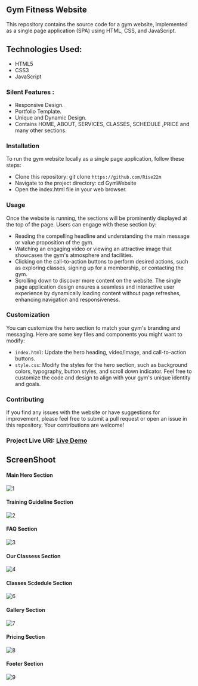 ## Gym Fitness Website

This repository contains the source code for a gym website, implemented as a single page application (SPA) using HTML, CSS, and JavaScript.

## Technologies Used:

* HTML5
* CSS3
* JavaScript

### Silent Features :

* Responsive Design.
* Portfolio Template.
* Unique and Dynamic Design.
* Contains HOME, ABOUT, SERVICES, CLASSES, SCHEDULE ,PRICE and many other sections.

### Installation
To run the gym website locally as a single page application, follow these steps:
- Clone this repository: git clone `https://github.com/Rise22m`
- Navigate to the project directory: cd GymWebsite
- Open the index.html file in your web browser.

### Usage
Once the website is running, the  sections will be prominently displayed at the top of the page. Users can engage with these section by:
- Reading the compelling headline and understanding the main message or value proposition of the gym.
- Watching an engaging video or viewing an attractive image that showcases the gym's atmosphere and facilities.
- Clicking on the call-to-action buttons to perform desired actions, such as exploring classes, signing up for a membership, or contacting the gym.
- Scrolling down to discover more content on the website.
The single page application design ensures a seamless and interactive user experience by dynamically loading content without page refreshes, enhancing navigation and responsiveness.

### Customization

You can customize the hero section to match your gym's branding and messaging. Here are some key files and components you might want to modify:

- `index.html`: Update the hero heading, video/image, and call-to-action buttons.
-  `style.css`: Modify the styles for the hero section, such as background colors, typography, button styles, and scroll down indicator.
Feel free to customize the code and design to align with your gym's unique identity and goals.

### Contributing

If you find any issues with the website or have suggestions for improvement, please feel free to submit a pull request or open an issue in this repository. Your contributions are welcome!


### Project Live URI:  [Live Demo](https://mian-ali.github.io/GymWebsite/)

## ScreenShoot

#### Main Hero Section

![1](https://github.com/mian-ali/GymWebsite/assets/69896600/5e2c2841-74be-4a66-8739-c98899af2afd)

#### Training Guideline Section

![2](https://github.com/mian-ali/GymWebsite/assets/69896600/0b3abfe7-2c48-46af-a417-389693856be0)

#### FAQ Section

![3](https://github.com/mian-ali/GymWebsite/assets/69896600/b7f4fc8a-65f3-4b82-ad00-d8820a7aacfc)

#### Our Classess Section

![4](https://github.com/mian-ali/GymWebsite/assets/69896600/9be68bfd-9a43-46f4-9d5c-9d919e786c81)

####  Classes Scdedule Section

![6](https://github.com/mian-ali/GymWebsite/assets/69896600/a52126e1-a797-49c2-b5c2-12b4c4afa92a)

#### Gallery Section

![7](https://github.com/mian-ali/GymWebsite/assets/69896600/c3086038-1719-4b4c-b189-7381e14aaadc)

#### Pricing Section

![8](https://github.com/mian-ali/GymWebsite/assets/69896600/ecd59833-e250-43b8-b7b0-5155fbefc5d4)

#### Footer Section

![9](https://github.com/mian-ali/GymWebsite/assets/69896600/8c6854fe-03fb-4b9a-9987-9d7e95d36647)

